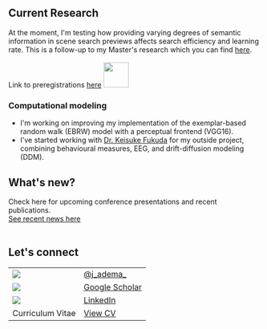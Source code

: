 ## Current Research
At the moment, I'm testing how providing varying degrees of semantic information in scene search previews affects search efficiency and learning rate. This is a follow-up to my Master's research which you can find [here](https://tspace.library.utoronto.ca/handle/1807/103219).
<br/>
<br/>
Link to preregistrations [here](https://osf.io/ryb4m/registrations) <img src="https://theme.zdassets.com/theme_assets/9177534/7beea9f55b8eba9a9db7d195c5bacf88f23384fd.png" width="50"> <br/>

### Computational modeling
- I'm working on improving my implementation of the exemplar-based random walk (EBRW) model with a perceptual frontend (VGG16). <br/>
- I've started working with [Dr. Keisuke Fukuda](https://fukudalab.org/) for my outside project, combining behavioural measures, EEG, and drift-diffusion modeling (DDM). 

## What's new?
Check here for upcoming conference presentations and recent publications.<br/>
[See recent news here](https://j-adema.github.io/news/)
<br/>
<br/>

## Let's connect

| | |
|-|-|
| <img src="https://img.icons8.com/color/48/000000/twitter.png"/>       |  [@j_adema_](https://twitter.com/j_adema_)|
| <img src="https://img.icons8.com/ios/50/000000/google-scholar--v2.png"/> | [Google Scholar](https://scholar.google.com/citations?user=0UItgbYAAAAJ&hl=en)|
| <img src="https://img.icons8.com/color/48/000000/linkedin.png"/> | [LinkedIn](https://www.linkedin.com/in/julianaadema/)|
| Curriculum Vitae                                                | [View CV](https://drive.google.com/file/d/1K0e_L74TlN9TmiHegRioBeTbvJUCEqCK/view?usp=sharing)|
